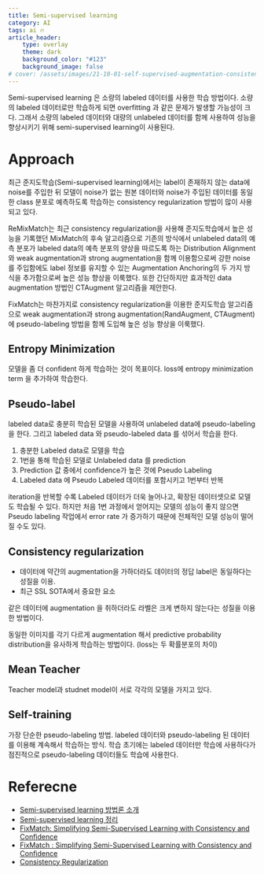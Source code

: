 ```yaml
---
title: Semi-supervised learning
category: AI
tags: ai 🔥
article_header:
    type: overlay
    theme: dark
    background_color: "#123"
    background_image: false
# cover: /assets/images/21-10-01-self-supervised-augmentation-consistency-2021-10-01-19-39-57.png
---
```


<!--more-->

Semi-supervised learning 은 소량의 labeled 데이터를 사용한 학습 방법이다. 소량의 labeled 데이터로만 학습하게 되면 overfitting 과 같은 문제가 발생할 가능성이 크다. 그래서 소량의 labeled 데이터와 대량의 unlabeled 데이터를 함께 사용하여 성능을 향상시키기 위해 semi-supervised learning이 사용된다. 

# Approach

최근 준지도학습(Semi-supervised learning)에서는 label이 존재하지 않는 data에 noise를 주입한 뒤 모델이 noise가 없는 원본 데이터와 noise가 주입된 데이터를 동일한 class 분포로 예측하도록 학습하는 consistency regularization 방법이 많이 사용되고 있다.

ReMixMatch는 최근 consistency regularization을 사용해 준지도학습에서 높은 성능을 기록했던 MixMatch의 후속 알고리즘으로 기존의 방식에서 unlabeled data의 예측 분포가 labeled data의 예측 분포의 양상을 따르도록 하는 Distribution Alignment와 weak augmentation과 strong augmentation을 함께 이용함으로써 강한 noise를 주입함에도 label 정보를 유지할 수 있는 Augmentation Anchoring의 두 가지 방식을 추가함으로써 높은 성능 향상을 이룩했다. 또한 간단하지만 효과적인 data augmentation 방법인 CTAugment 알고리즘을 제안한다.

FixMatch는 마찬가지로 consistency regularization을 이용한 준지도학습 알고리즘으로 weak augmentation과 strong augmentation(RandAugment, CTAugment)에 pseudo-labeling 방법을 함께 도입해 높은 성능 향상을 이룩했다.


## Entropy Minimization

모델을 좀 더 confident 하게 학습하는 것이 목표이다. loss에 entropy minimization term 을 추가하여 학습한다.

## Pseudo-label

labeled data로 충분히 학습된 모델을 사용하여 unlabeled data에 pseudo-labeling을 한다. 그리고 labeled data 와 pseudo-labeled data 를 섞어서 학습을 한다.

1. 충분한 Labeled data로 모델을 학습
2. 1번을 통해 학습된 모델로 Unlabeled data 를 prediction
3. Prediction 값 중에서 confidence가 높은 것에 Pseudo Labeling
4. Labeled data 에 Pseudo Labeled 데이터를 포함시키고 1번부터 반복
   
iteration을 반복할 수록 Labeled 데이터가 더욱 늘어나고, 확장된 데이터셋으로 모델도 학습될 수 있다. 하지만 처음 1번 과정에서 얻어지는 모델의 성능이 좋지 않으면 Pseudo labeling 작업에서 error rate 가 증가하기 때문에 전체적인 모델 성능이 떨어질 수도 있다.

## Consistency regularization

- 데이터에 약갼의 augmentation을 가하더라도 데이터의 정답 label은 동일하다는 성질을 이용. 
- 최근 SSL SOTA에서 중요한 요소

같은 데이터에 augmentation 을 취하더라도 라벨은 크게 변하지 않는다는 성질을 이용한 방법이다.

동일한 이미지를 각기 다르게 augmentation 해서 predictive probability distribution을 유사하게 학습하는 방법이다. (loss는 두 확률분포의 차이)

## Mean Teacher

Teacher model과 studnet model이 서로 각각의 모델을 가지고 있다.

## Self-training

가장 단순한 pseudo-labeling 방법.
labeled 데이터와 pseudo-labeling 된 데이터를 이용해 계속해서 학습하는 방식. 학습 초기에는 labeled 데이터만 학습에 사용하다가 점진적으로 pseudo-labeling 데이터들도 학습에 사용한다.

# Referecne

- [Semi-supervised learning 방법론 소개](https://blog.est.ai/2020/11/ssl/)
- [Semi-supervised learning 정리](https://jiwunghyun.medium.com/semi-supervised-learning-%EC%A0%95%EB%A6%AC-a7ed58a8f023)
- [FixMatch: Simplifying Semi-Supervised Learning with Consistency and Confidence](https://2-chae.github.io/category/2.papers/29)
- [FixMatch : Simplifying Semi-Supervised Learning with Consistency and Confidence](https://cool24151.tistory.com/81)
- [Consistency Regularization](https://seewoo5.tistory.com/8)